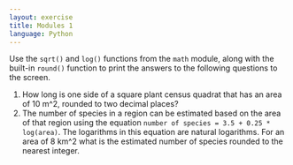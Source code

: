 ```yaml
---
layout: exercise
title: Modules 1
language: Python
---
```


Use the `sqrt()` and `log()` functions from the `math` module, along with the
built-in `round()` function to print the answers to the following questions to
the screen.

1.  How long is one side of a square plant census quadrat that has an
    area of 10 m^2, rounded to two decimal places?
2.  The number of species in a region can be estimated based on the area
    of that region using the equation `number of species = 3.5 +
    0.25 * log(area)`. The logarithms in this equation are natural
    logarithms. For an area of 8 km^2 what is the estimated number of
    species rounded to the nearest integer.
